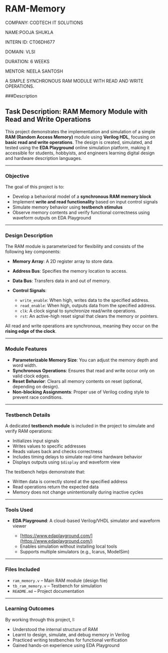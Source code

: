 # RAM-Memory

COMPANY: CODTECH IT SOLUTIONS

NAME:POOJA SHUKLA

INTERN ID: CT06DH677

DOMAIN: VLSI

DURATION: 6 WEEKS

MENTOR: NEELA SANTOSH

A SIMPLE SYNCHRONOUS  RAM MODULE WITH READ AND  WRITE OPERATIONS.

###Description

## Task Description: RAM Memory Module with Read and Write Operations

This project demonstrates the implementation and simulation of a simple **RAM (Random Access Memory)** module using **Verilog HDL**, focusing on **basic read and write operations**. The design is created, simulated, and tested using the **EDA Playground** online simulation platform, making it accessible for students, hobbyists, and engineers learning digital design and hardware description languages.

---

###  Objective

The goal of this project is to:

* Develop a behavioral model of a **synchronous RAM memory block**
* Implement **write and read functionality** based on input control signals
* Simulate memory behavior using **testbench stimulus**
* Observe memory contents and verify functional correctness using waveform outputs on EDA Playground

---

###  Design Description

The RAM module is parameterized for flexibility and consists of the following key components:

* **Memory Array**: A 2D register array to store data.
* **Address Bus**: Specifies the memory location to access.
* **Data Bus**: Transfers data in and out of memory.
* **Control Signals**:

  * `write_enable`: When high, writes data to the specified address.
  * `read_enable`: When high, outputs data from the specified address.
  * `clk`: A clock signal to synchronize read/write operations.
  * `rst`: An active-high reset signal that clears the memory or pointers.

All read and write operations are synchronous, meaning they occur on the **rising edge of the clock**.

---

###  Module Features

* **Parameterizable Memory Size**: You can adjust the memory depth and word width.
* **Synchronous Operations**: Ensures that read and write occur only on valid clock edges.
* **Reset Behavior**: Clears all memory contents on reset (optional, depending on design).
* **Non-blocking Assignments**: Proper use of Verilog coding style to prevent race conditions.

---

### Testbench Details

A dedicated **testbench module** is included in the project to simulate and verify RAM operations:

* Initializes input signals
* Writes values to specific addresses
* Reads values back and checks correctness
* Includes timing delays to simulate real-time hardware behavior
* Displays outputs using `$display` and waveform view

The testbench helps demonstrate that:

* Written data is correctly stored at the specified address
* Read operations return the expected data
* Memory does not change unintentionally during inactive cycles

---

###  Tools Used

* **EDA Playground**: A cloud-based Verilog/VHDL simulator and waveform viewer

  * [https://www.edaplayground.com/](https://www.edaplayground.com/)
  * Enables simulation without installing local tools
  * Supports multiple simulators (e.g., Icarus, ModelSim)

---

###  Files Included

* `ram_memory.v` – Main RAM module (design file)
* `tb_ram_memory.v` – Testbench for simulation
* `README.md` – Project documentation

---

###  Learning Outcomes

By working through this project, I:

* Understood the internal structure of RAM
* Learnt to design, simulate, and debug memory in Verilog
* Practiced writing testbenches for functional verification
* Gained hands-on experience using EDA Playground

